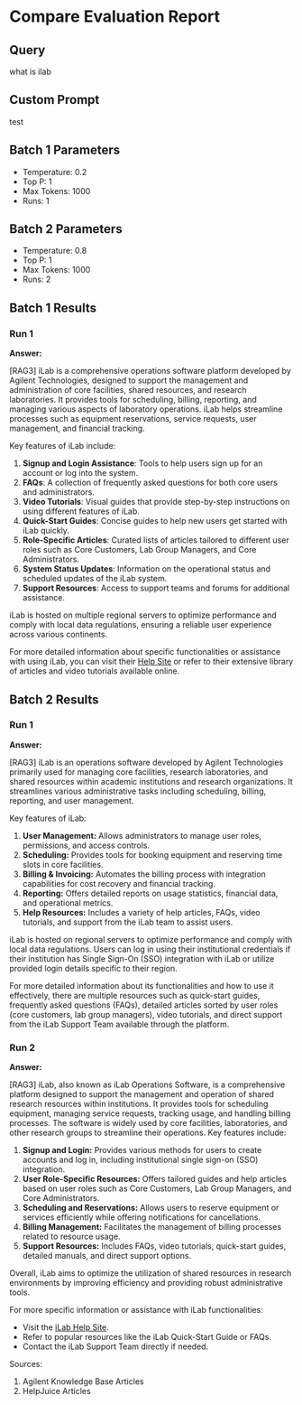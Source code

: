 # Compare Evaluation Report

## Query

what is ilab

## Custom Prompt

test

## Batch 1 Parameters

- Temperature: 0.2
- Top P: 1
- Max Tokens: 1000
- Runs: 1

## Batch 2 Parameters

- Temperature: 0.8
- Top P: 1
- Max Tokens: 1000
- Runs: 2

## Batch 1 Results

### Run 1

**Answer:**

[RAG3] iLab is a comprehensive operations software platform developed by Agilent Technologies, designed to support the management and administration of core facilities, shared resources, and research laboratories. It provides tools for scheduling, billing, reporting, and managing various aspects of laboratory operations. iLab helps streamline processes such as equipment reservations, service requests, user management, and financial tracking.

Key features of iLab include:
1. **Signup and Login Assistance**: Tools to help users sign up for an account or log into the system.
2. **FAQs**: A collection of frequently asked questions for both core users and administrators.
3. **Video Tutorials**: Visual guides that provide step-by-step instructions on using different features of iLab.
4. **Quick-Start Guides**: Concise guides to help new users get started with iLab quickly.
5. **Role-Specific Articles**: Curated lists of articles tailored to different user roles such as Core Customers, Lab Group Managers, and Core Administrators.
6. **System Status Updates**: Information on the operational status and scheduled updates of the iLab system.
7. **Support Resources**: Access to support teams and forums for additional assistance.

iLab is hosted on multiple regional servers to optimize performance and comply with local data regulations, ensuring a reliable user experience across various continents.

For more detailed information about specific functionalities or assistance with using iLab, you can visit their [Help Site](https://nextgen-community.agilent.com/technical/ilab---stage-environment-testing/w/resources) or refer to their extensive library of articles and video tutorials available online.

## Batch 2 Results

### Run 1

**Answer:**

[RAG3] iLab is an operations software developed by Agilent Technologies primarily used for managing core facilities, research laboratories, and shared resources within academic institutions and research organizations. It streamlines various administrative tasks including scheduling, billing, reporting, and user management.

Key features of iLab:
1. **User Management:** Allows administrators to manage user roles, permissions, and access controls.
2. **Scheduling:** Provides tools for booking equipment and reserving time slots in core facilities.
3. **Billing & Invoicing:** Automates the billing process with integration capabilities for cost recovery and financial tracking.
4. **Reporting:** Offers detailed reports on usage statistics, financial data, and operational metrics.
5. **Help Resources:** Includes a variety of help articles, FAQs, video tutorials, and support from the iLab team to assist users.

iLab is hosted on regional servers to optimize performance and comply with local data regulations. Users can log in using their institutional credentials if their institution has Single Sign-On (SSO) integration with iLab or utilize provided login details specific to their region.

For more detailed information about its functionalities and how to use it effectively, there are multiple resources such as quick-start guides, frequently asked questions (FAQs), detailed articles sorted by user roles (core customers, lab group managers), video tutorials, and direct support from the iLab Support Team available through the platform.

### Run 2

**Answer:**

[RAG3] iLab, also known as iLab Operations Software, is a comprehensive platform designed to support the management and operation of shared research resources within institutions. It provides tools for scheduling equipment, managing service requests, tracking usage, and handling billing processes. The software is widely used by core facilities, laboratories, and other research groups to streamline their operations. Key features include:

1. **Signup and Login:** Provides various methods for users to create accounts and log in, including institutional single sign-on (SSO) integration.
2. **User Role-Specific Resources:** Offers tailored guides and help articles based on user roles such as Core Customers, Lab Group Managers, and Core Administrators.
3. **Scheduling and Reservations:** Allows users to reserve equipment or services efficiently while offering notifications for cancellations.
4. **Billing Management:** Facilitates the management of billing processes related to resource usage.
5. **Support Resources:** Includes FAQs, video tutorials, quick-start guides, detailed manuals, and direct support options.

Overall, iLab aims to optimize the utilization of shared resources in research environments by improving efficiency and providing robust administrative tools.

For more specific information or assistance with iLab functionalities:
- Visit the [iLab Help Site](https://nextgen-community.agilent.com/technical/ilab---stage-environment-testing/w/resources).
- Refer to popular resources like the iLab Quick-Start Guide or FAQs.
- Contact the iLab Support Team directly if needed.

Sources: 
1. Agilent Knowledge Base Articles
2. HelpJuice Articles

